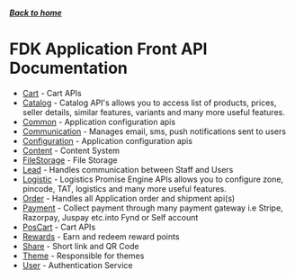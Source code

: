 ##### [Back to home](../../README.md)

# FDK Application Front API Documentation


* [Cart](CART.md) - Cart APIs 
* [Catalog](CATALOG.md) - Catalog API's allows you to access list of products, prices, seller details, similar features, variants and many more useful features.  
* [Common](COMMON.md) - Application configuration apis 
* [Communication](COMMUNICATION.md) - Manages email, sms, push notifications sent to users 
* [Configuration](CONFIGURATION.md) - Application configuration apis 
* [Content](CONTENT.md) - Content System 
* [FileStorage](FILESTORAGE.md) - File Storage 
* [Lead](LEAD.md) - Handles communication between Staff and Users 
* [Logistic](LOGISTIC.md) - Logistics Promise Engine APIs allows you to configure zone, pincode, TAT, logistics and many more useful features. 
* [Order](ORDER.md) - Handles all Application order and shipment api(s) 
* [Payment](PAYMENT.md) - Collect payment through many payment gateway i.e Stripe, Razorpay, Juspay etc.into Fynd or Self account 
* [PosCart](POSCART.md) - Cart APIs 
* [Rewards](REWARDS.md) - Earn and redeem reward points 
* [Share](SHARE.md) - Short link and QR Code 
* [Theme](THEME.md) - Responsible for themes 
* [User](USER.md) - Authentication Service 

